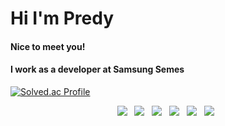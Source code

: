 # Hi I'm Predy
#### Nice to meet you!
#### I work as a developer at Samsung Semes

[![Solved.ac Profile](http://mazassumnida.wtf/api/v2/generate_badge?boj=predy)](https://solved.ac/predy/)

<!--![hyp3rflow's solved.ac stats](https://github-readme-solvedac.hyp3rflow.vercel.app/api/?handle=predy) -->

<!--<h3 align="center"><b>🛠 Tech Stack 🛠</b></h3>-->
<p align="center">
<img src="https://img.shields.io/badge/c-%2300599C.svg?style=for-the-badge&logo=c&logoColor=white"></a> &nbsp  
<img src="https://img.shields.io/badge/c++-%2300599C.svg?style=for-the-badge&logo=c%2B%2B&logoColor=white"></a> &nbsp  
<img src="https://img.shields.io/badge/mysql-%2300f.svg?style=for-the-badge&logo=mysql&logoColor=white"/></a> &nbsp  
<img src="https://img.shields.io/badge/Android-3DDC84?style=for-the-badge&logo=android&logoColor=white"/></a> &nbsp 
<img src="https://img.shields.io/badge/Windows%2011-%230079d5.svg?style=for-the-badge&logo=Windows%2011&logoColor=white"/></a> &nbsp
<img src="https://img.shields.io/badge/Discord-%235865F2.svg?style=for-the-badge&logo=discord&logoColor=white"/></a> &nbsp

</p>


<!--
**Predy0616/Predy0616** is a ✨ _special_ ✨ repository because its `README.md` (this file) appears on your GitHub profile.

Here are some ideas to get you started:

- 🔭 I’m currently working on ...
- 🌱 I’m currently learning ...
- 👯 I’m looking to collaborate on ...
- 🤔 I’m looking for help with ...
- 💬 Ask me about ...
- 📫 How to reach me: ...
- 😄 Pronouns: ...
- ⚡ Fun fact: ...
-->
